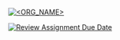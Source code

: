 [![<ORG_NAME>](https://circleci.com/gh/cpit252/lab-02.svg?style=svg)](<LINK>)

[![Review Assignment Due Date](https://classroom.github.com/assets/deadline-readme-button-24ddc0f5d75046c5622901739e7c5dd533143b0c8e959d652212380cedb1ea36.svg)](https://classroom.github.com/a/dWErPWx1)
